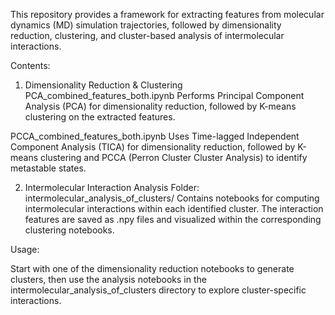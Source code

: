 This repository provides a framework for extracting features from molecular dynamics (MD) simulation trajectories, followed by dimensionality reduction, clustering, and cluster-based analysis of intermolecular interactions.

Contents:
1. Dimensionality Reduction & Clustering
PCA_combined_features_both.ipynb
Performs Principal Component Analysis (PCA) for dimensionality reduction, followed by K-means clustering on the extracted features.

PCCA_combined_features_both.ipynb
Uses Time-lagged Independent Component Analysis (TICA) for dimensionality reduction, followed by K-means clustering and PCCA (Perron Cluster Cluster Analysis) to identify metastable states.

2. Intermolecular Interaction Analysis
Folder: intermolecular_analysis_of_clusters/
Contains notebooks for computing intermolecular interactions within each identified cluster. The interaction features are saved as .npy files and visualized within the corresponding clustering notebooks.

Usage:

Start with one of the dimensionality reduction notebooks to generate clusters, then use the analysis notebooks in the intermolecular_analysis_of_clusters directory to explore cluster-specific interactions.
